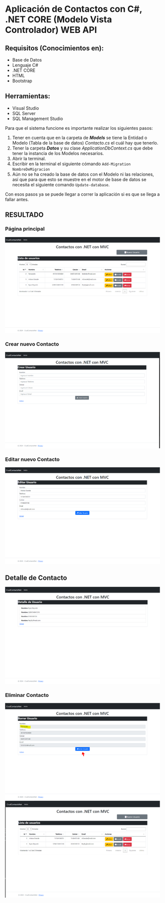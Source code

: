 # Aplicación de Contactos con C#, .NET CORE (Modelo Vista Controlador) WEB API

## Requisitos (Conocimientos en):
- Base de Datos
- Lenguaje C#
- .NET CORE
- HTML
- Bootstrap

## Herramientas:
- Visual Studio
- SQL Server
- SQL Management Studio

Para que el sistema funcione es importante realizar los siguientes pasos:
1. Tener en cuenta que en la carpeta de ***Models*** se tiene la Entidad o Modelo (Tabla de la base de datos) *Contacto.cs* el cuál hay que tenerlo.
2. Tener la carpeta ***Datos*** y su clase *ApplicationDbContext.cs* que debe tener la instancia de los Modelos necesarios.
3. Abrir la terminal.
4. Escribir en la terminal el siguiente cómando `Add-Migration NombreDeMigracion`
5. Aún no se ha creado la base de datos con el Modelo ni las relaciones, así que para que esto se muestre en el motor de base de datos se necesita el siguiente comando `Update-database`.

Con esos pasos ya se puede llegar a correr la aplicación si es que se llega a fallar antes.

## RESULTADO
### Página principal
![Pagina Principal](image.png)

### Crear nuevo Contacto
![Nuevo Contacto](image-1.png)

### Editar nuevo Contacto
![Editar Contacto](image-2.png)

## Detalle de Contacto
![Detalles](image-3.png)

### Eliminar Contacto
![Contacto a Eliminar](image-4.png)
![Contacto Eliminado](image-5.png)